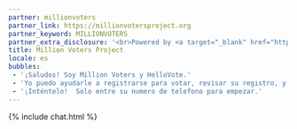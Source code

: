 ```yaml
---
partner: millionvoters
partner_link: https://millionvotersproject.org
partner_keyword: MILLIONVOTERS
partner_extra_disclosure: '<br>Powered by <a target="_blank" href="http://presente.org">Presente</a>.'
title: Million Voters Project
locale: es
bubbles:
 - '¡Saludos! Soy Million Voters y HelloVote.'
 - 'Yo puedo ayudarle a registrarse para votar, revisar su registro, y también ayudar a que se registren sus amigos.'
 - '¡Inténtelo!  Solo entre su numero de telefono para empezar.'
---
```

{% include chat.html %}

